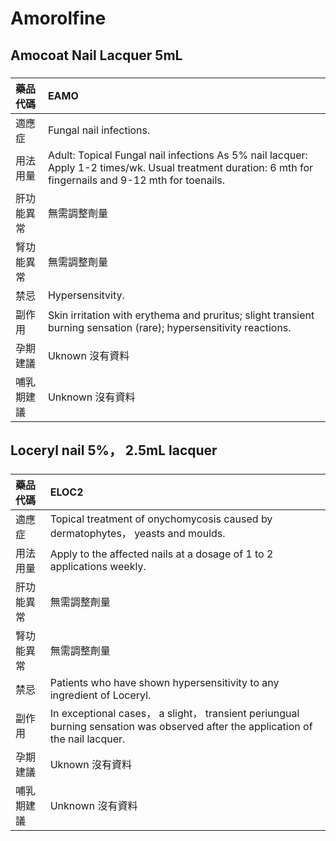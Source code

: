 # Amorolfine

## Amocoat Nail Lacquer 5mL

##### 

| 藥品代碼   | EAMO                                                                                                                                                     |
|:-----------|:---------------------------------------------------------------------------------------------------------------------------------------------------------|
| 適應症     | Fungal nail infections.                                                                                                                                  |
| 用法用量   | Adult: Topical Fungal nail infections As 5% nail lacquer: Apply 1-2 times/wk. Usual treatment duration: 6 mth for fingernails and 9-12 mth for toenails. |
| 肝功能異常 | 無需調整劑量                                                                                                                                             |
| 腎功能異常 | 無需調整劑量                                                                                                                                             |
| 禁忌       | Hypersensitvity.                                                                                                                                         |
| 副作用     | Skin irritation with erythema and pruritus; slight transient burning sensation (rare); hypersensitivity reactions.                                       |
| 孕期建議   | Uknown 沒有資料                                                                                                                                          |
| 哺乳期建議 | Unknown 沒有資料                                                                                                                                         |

## Loceryl nail 5%， 2.5mL lacquer

##### 

| 藥品代碼   | ELOC2                                                                                                                            |
|:-----------|:---------------------------------------------------------------------------------------------------------------------------------|
| 適應症     | Topical treatment of onychomycosis caused by dermatophytes， yeasts and moulds.                                                  |
| 用法用量   | Apply to the affected nails at a dosage of 1 to 2 applications weekly.                                                           |
| 肝功能異常 | 無需調整劑量                                                                                                                     |
| 腎功能異常 | 無需調整劑量                                                                                                                     |
| 禁忌       | Patients who have shown hypersensitivity to any ingredient of Loceryl.                                                           |
| 副作用     | In exceptional cases， a slight， transient periungual burning sensation was observed after the application of the nail lacquer. |
| 孕期建議   | Uknown 沒有資料                                                                                                                  |
| 哺乳期建議 | Unknown 沒有資料                                                                                                                 |

